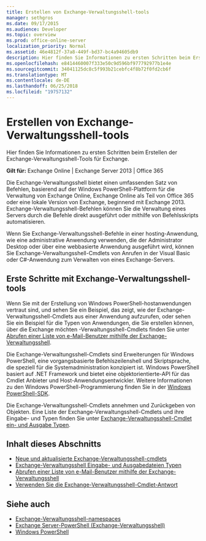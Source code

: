 ```yaml
---
title: Erstellen von Exchange-Verwaltungsshell-tools
manager: sethgros
ms.date: 09/17/2015
ms.audience: Developer
ms.topic: overview
ms.prod: office-online-server
localization_priority: Normal
ms.assetid: 46e4812f-37a8-449f-bd37-bc4a94605db9
description: Hier finden Sie Informationen zu ersten Schritten beim Erstellen der Exchange-Verwaltungsshell-Tools für Exchange.
ms.openlocfilehash: e8414460007f333e50c9d596bf977792977b1e4e
ms.sourcegitcommit: 34041125dc8c5f993b21cebfc4f8b72f0fd2cb6f
ms.translationtype: MT
ms.contentlocale: de-DE
ms.lasthandoff: 06/25/2018
ms.locfileid: "19757132"
---
```

# <a name="create-exchange-management-shell-tools"></a>Erstellen von Exchange-Verwaltungsshell-tools

Hier finden Sie Informationen zu ersten Schritten beim Erstellen der Exchange-Verwaltungsshell-Tools für Exchange.

**Gilt für:** Exchange Online | Exchange Server 2013 | Office 365
  
Die Exchange-Verwaltungsshell bietet einen umfassenden Satz von Befehlen, basierend auf der Windows PowerShell-Plattform für die Verwaltung von Exchange Online, Exchange Online als Teil von Office 365 oder eine lokale Version von Exchange, beginnend mit Exchange 2013. Exchange-Verwaltungsshell-Befehlen können Sie die Verwaltung eines Servers durch die Befehle direkt ausgeführt oder mithilfe von Befehlsskripts automatisieren.
  
Wenn Sie Exchange-Verwaltungsshell-Befehle in einer hosting-Anwendung, wie eine administrative Anwendung verwenden, die der Administrator Desktop oder über eine webbasierte Anwendung ausgeführt wird, können Sie Exchange-Verwaltungsshell-Cmdlets von Anrufen in der Visual Basic oder C#-Anwendung zum Verwalten von eines Exchange-Servers.
  
## <a name="get-started-with-exchange-management-shell-tools"></a>Erste Schritte mit Exchange-Verwaltungsshell-tools
<a name="SP15GettingStartedTemplate_WhatDoYouNeed"> </a>

Wenn Sie mit der Erstellung von Windows PowerShell-hostanwendungen vertraut sind, und sehen Sie ein Beispiel, das zeigt, wie der Exchange-Verwaltungsshell-Cmdlets aus einer Anwendung aufzurufen, oder sehen Sie ein Beispiel für die Typen von Anwendungen, die Sie erstellen können, über die Exchange möchten -Verwaltungsshell-Cmdlets finden Sie unter [Abrufen einer Liste von e-Mail-Benutzer mithilfe der Exchange-Verwaltungsshell](how-to-get-a-list-of-mail-users-by-using-the-exchange-management-shell.md).
  
Die Exchange-Verwaltungsshell-Cmdlets sind Erweiterungen für Windows PowerShell, eine vorgangsbasierte Befehlszeilenshell und Skriptsprache, die speziell für die Systemadministration konzipiert ist. Windows PowerShell basiert auf .NET Framework und bietet eine objektorientierte-API für das Cmdlet Anbieter und Host-Anwendungsentwickler. Weitere Informationen zu den Windows PowerShell-Programmierung finden Sie in der [Windows PowerShell-SDK](http://msdn.microsoft.com/en-us/library/dd835506%28VS.85%29.aspx).
  
Die Exchange-Verwaltungsshell-Cmdlets annehmen und Zurückgeben von Objekten. Eine Liste der Exchange-Verwaltungsshell-Cmdlets und ihre Eingabe- und Typen finden Sie unter [Exchange-Verwaltungsshell-Cmdlet ein- und Ausgabe Typen](exchange-management-shell-cmdlet-input-and-output-types.md).
  
## <a name="in-this-section"></a>Inhalt dieses Abschnitts

- [Neue und aktualisierte Exchange-Verwaltungsshell-cmdlets](new-and-updated-exchange-management-shell-cmdlets.md)  
- [Exchange-Verwaltungsshell Eingabe- und Ausgabedateien Typen](exchange-management-shell-cmdlet-input-and-output-types.md)
- [Abrufen einer Liste von e-Mail-Benutzer mithilfe der Exchange-Verwaltungsshell](how-to-get-a-list-of-mail-users-by-using-the-exchange-management-shell.md)
- [Verwenden Sie die Exchange-Verwaltungsshell-Cmdlet-Antwort](how-to-use-the-exchange-management-shell-cmdlet-response.md)


## <a name="see-also"></a>Siehe auch

- [Exchange-Verwaltungsshell-namespaces](exchange-management-shell-namespaces.md)  
- [Exchange Server-PowerShell (Exchange-Verwaltungsshell)](https://docs.microsoft.com/en-us/powershell/exchange/exchange-server/exchange-management-shell?view=exchange-ps)  
- [Windows PowerShell](http://msdn.microsoft.com/en-us/library/dd835506%28v=vs.85%29.aspx)
    

